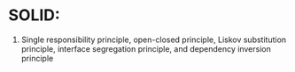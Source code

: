 # SOLID:


1. Single responsibility principle, open-closed principle, Liskov substitution principle, interface segregation principle, and dependency inversion principle